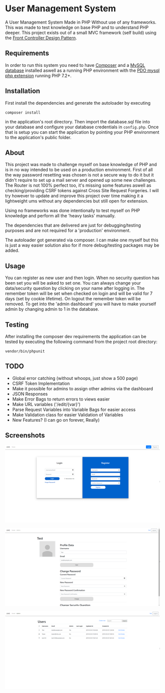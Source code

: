 # User Management System
A User Management System Made in PHP Without use of any frameworks. This was made to test knowledge on base PHP and to understand PHP deeper. This project exists out of a small MVC framework (self build) using the [Front Controller Design Pattern](https://en.wikipedia.org/wiki/Front_controller).

## Requirements
In order to run this system you need to have [Composer](https://getcomposer.org/) and a [MySQL database](https://www.mysql.com/) installed aswell as a running PHP environment with the [PDO mysql php extension](https://www.php.net/manual/en/book.pdo.php) running PHP 7.2+.

## Installation

First install the dependencies and generate the autoloader by executing

```
composer install
```

in the application's root directory. Then import the database.sql file into your database and configure your database credentials in `config.php`. Once that is setup you can start the application by pointing your PHP environment to the application's public folder.

## About

This project was made to challenge myself on base knowledge of PHP and is in no way intended to be used on a production environment. First of all the way password resetting was chosen is not a secure way to do it but it didn't require to set up a mail server and opened up some new challenges. The Router is not 100% perfect too, it's missing some features aswell as checking/providing CSRF tokens against Cross Site Request Forgeries. I will try however to update and improve this project over time making it a lightweight ums without any dependencies but still open for extension.

Using no frameworks was done intentionally to test myself on PHP knowledge and perform all the 'heavy tasks' manually. 

The dependencies that are delivered are just for debugging/testing purposes and are not required for a 'production' environment.

The autoloader got generated via composer. I can make one myself but this is just a way easier solution also for if more debug/testing packages may be added.

## Usage

You can register as new user and then login. When no security question has been set you will be asked to set one. You can always change your data/security question by clicking on your name after logging in. The remember token will be set when checked on login and will be valid for 7 days (set by cookie lifetime). On logout the remember token will be removed. To get into the 'admin dashboard' you will have to make yourself admin by changing admin to 1 in the database.

## Testing

After installing the composer dev requirements the application can be tested by executing the following command from the project root directory:

```
vendor/bin/phpunit
```

## TODO

- Global error catching (without whoops, just show a 500 page)
- CSRF Token Implementation
- Make it possible for admins to assign other admins via the dashboard
- JSON Responses
- Make Error Bags to return errors to views easier
- Make URL variables ('/edit/{var}')
- Parse Request Variables into Variable Bags for easier access
- Make Validation class for easier Validation of Variables
- New Features? (I can go on forever, Really)

## Screenshots

![Screenshot of Login](/docs/screenshot_1.png)

![Screenshot of Login](/docs/screenshot_2.png)

![Screenshot of Login](/docs/screenshot_3.png)